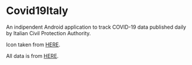 # Covid19Italy

An indipendent Android application to track COVID-19 data published daily by Italian Civil Protection Authority.

Icon taken from [HERE](https://www.newscientist.com/term/covid-19/).

All data is from [HERE](https://github.com/pcm-dpc/COVID-19).

